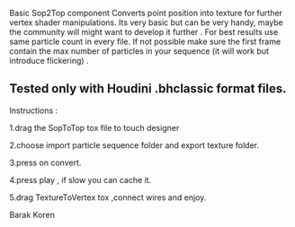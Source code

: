 Basic Sop2Top component
Converts point position into texture for further vertex shader manipulations.
Its very basic but can be very handy, maybe the community will might want to develop it further .
For best results use same particle count in every file.
If not possible make sure the first frame contain the max number of particles in your sequence (it will work but introduce flickering) .

Tested only with Houdini .bhclassic format files. 
----------------------------------------------------------------------

Instructions  :

1.drag the SopToTop tox file to touch designer 
 
2.choose import particle sequence folder and export texture folder.

3.press on convert.

4.press play , if slow you can cache it.

5.drag TextureToVertex tox ,connect wires and enjoy.
 
Barak Koren